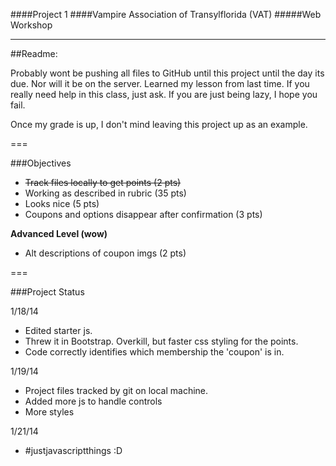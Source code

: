 ####Project 1
####Vampire Association of Transylflorida (VAT)
#####Web Workshop

---

##Readme:

Probably wont be pushing all files to GitHub until this project until the day its due. Nor will it be on the server. Learned my lesson from last time. If you really need help in this class, just ask. If you are just being lazy, I hope you fail.

Once my grade is up, I don't mind leaving this project up as an example.


===

###Objectives

- ~~Track files locally to get points (2 pts)~~
- Working as described in rubric (35 pts)
- Looks nice (5 pts)
- Coupons and options disappear after confirmation (3 pts)

**Advanced Level (wow)**
- Alt descriptions of coupon imgs (2 pts)

===

###Project Status

1/18/14
- Edited starter js.
- Threw it in Bootstrap. Overkill, but faster css styling for the points.
- Code correctly identifies which membership the 'coupon' is in.

1/19/14
- Project files tracked by git on local machine.
- Added more js to handle controls
- More styles

1/21/14
- #justjavascriptthings :D
